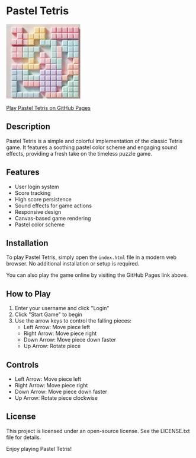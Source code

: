 # Pastel Tetris

<img src="screenshot.png" alt="Pastel Tetris Blocks" width="200"/>

[Play Pastel Tetris on GitHub Pages](https://your-github-username.github.io/pastel-tetris)

## Description
Pastel Tetris is a simple and colorful implementation of the classic Tetris game. It features a soothing pastel color scheme and engaging sound effects, providing a fresh take on the timeless puzzle game.

## Features
- User login system
- Score tracking
- High score persistence
- Sound effects for game actions
- Responsive design
- Canvas-based game rendering
- Pastel color scheme

## Installation
To play Pastel Tetris, simply open the `index.html` file in a modern web browser. No additional installation or setup is required.

You can also play the game online by visiting the GitHub Pages link above.

## How to Play
1. Enter your username and click "Login"
2. Click "Start Game" to begin
3. Use the arrow keys to control the falling pieces:
   - Left Arrow: Move piece left
   - Right Arrow: Move piece right
   - Down Arrow: Move piece down faster
   - Up Arrow: Rotate piece

## Controls
- Left Arrow: Move piece left
- Right Arrow: Move piece right
- Down Arrow: Move piece down faster
- Up Arrow: Rotate piece clockwise

## License
This project is licensed under an open-source license. See the LICENSE.txt file for details.

Enjoy playing Pastel Tetris!

 
 
